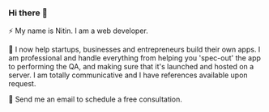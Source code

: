 ### Hi there 👋

⚡ My name is Nitin. I am a web developer.

👯 I now help startups, businesses and entrepreneurs build their own apps. I am professional and handle everything from helping you 'spec-out' the app to performing the QA, and making sure that it's launched and hosted on a server. I am totally communicative and I have references available upon request.

💬 Send me an email to schedule a free consultation.

<!--
**nitinjs/nitinjs** is a ✨ _special_ ✨ repository because its `README.md` (this file) appears on your GitHub profile.

Here are some ideas to get you started:

- 🔭 I’m currently working on ...
- 🌱 I’m currently learning ...
- 👯 I’m looking to collaborate on ...
- 🤔 I’m looking for help with ...
- 💬 Ask me about ...
- 📫 How to reach me: ...
- 😄 Pronouns: ...
- ⚡ Fun fact: ...
-->
